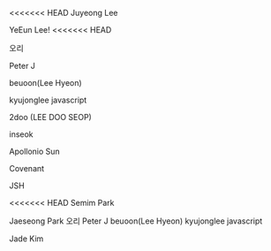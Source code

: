 <<<<<<< HEAD
Juyeong Lee

YeEun Lee!
<<<<<<< HEAD

오리

Peter J

beuoon(Lee Hyeon)

kyujonglee javascript

2doo (LEE DOO SEOP)

inseok

Apollonio Sun

Covenant

JSH

<<<<<<< HEAD
Semim Park

Jaeseong Park
오리
Peter J
beuoon(Lee Hyeon)
kyujonglee javascript

Jade Kim

